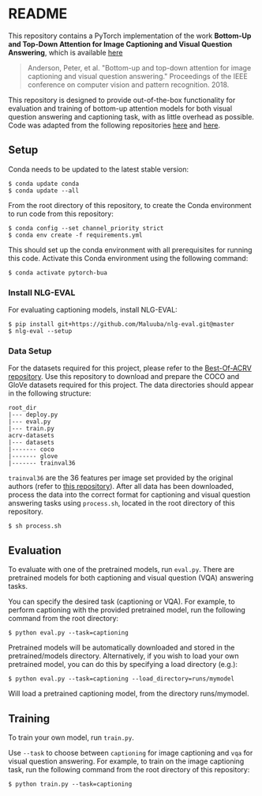 # README #

This repository contains a PyTorch implementation of the work **Bottom-Up and Top-Down Attention for Image Captioning and Visual Question Answering**, 
which is available [here](https://arxiv.org/abs/1707.07998)

> Anderson, Peter, et al. "Bottom-up and top-down attention for image captioning and visual question answering." 
> Proceedings of the IEEE conference on computer vision and pattern recognition. 2018.

This repository is designed to provide out-of-the-box functionality for evaluation and training of
bottom-up attention models for both visual question answering and captioning task, 
with as little overhead as possible. Code was adapted from the following repositories 
[here](https://github.com/hengyuan-hu/bottom-up-attention-vqa) and [here](https://https://github.com/poojahira/image-captioning-bottom-up-top-down).

## Setup ##
Conda needs to be updated to the latest stable version: 
```
$ conda update conda
$ conda update --all
```

From the root directory of this repository, to create the Conda environment to run code from this repository:
```
$ conda config --set channel_priority strict
$ conda env create -f requirements.yml
```
This should set up the conda environment with all prerequisites for running this code. Activate this Conda
environment using the following command:
```
$ conda activate pytorch-bua
```

### Install NLG-EVAL ###
For evaluating captioning models, install NLG-EVAL:
```
$ pip install git+https://github.com/Maluuba/nlg-eval.git@master
$ nlg-eval --setup
```

### Data Setup ###

For the datasets required for this project, please refer to the [Best-Of-ACRV repository](https://github.com/best-of-acrv/acrv-datasets). 
Use this repository to download and prepare the COCO and GloVe datasets required for this project. 
The data directories should appear in the following structure:

```
root_dir
|--- deploy.py
|--- eval.py
|--- train.py
acrv-datasets
|--- datasets
|------- coco
|------- glove
|------- trainval36
```

``trainval36`` are the 36 features per image set provided by the original authors (refer to [this repository](https://github.com/peteanderson80/bottom-up-attention)). 
After all data has been downloaded, process the data into the correct format for captioning and visual question answering tasks 
using ```process.sh```, located in the root directory of this repository.

```
$ sh process.sh
``` 

## Evaluation ##
To evaluate with one of the pretrained models, run ```eval.py```. There are pretrained models for both captioning and 
visual question (VQA) answering tasks.

You can specify the desired task (captioning or VQA). For example, to perform captioning with the provided pretrained model, 
run the following command from the root directory:

```
$ python eval.py --task=captioning
```

Pretrained models will be automatically downloaded and stored in the pretrained/models directory. Alternatively, if you wish to load your own pretrained model, you can do this by specifying a load directory (e.g.):

```
$ python eval.py --task=captioning --load_directory=runs/mymodel
```

Will load a pretrained captioning model, from the directory runs/mymodel.


## Training ##
To train your own model, run ```train.py```.

Use ```--task``` to choose between ```captioning``` for image captioning and ```vqa``` for visual question answering. 
For example, to train on the image captioning task, run the following command from the root directory of this repository:

```
$ python train.py --task=captioning
```

